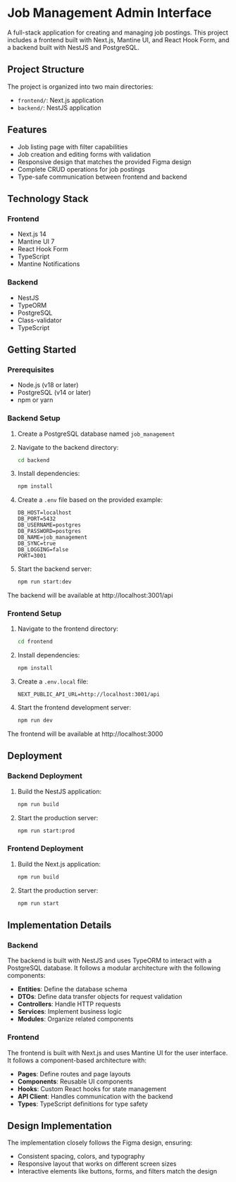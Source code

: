 # Job Management Admin Interface

A full-stack application for creating and managing job postings. This project includes a frontend built with Next.js, Mantine UI, and React Hook Form, and a backend built with NestJS and PostgreSQL.

## Project Structure

The project is organized into two main directories:

- `frontend/`: Next.js application
- `backend/`: NestJS application

## Features

- Job listing page with filter capabilities
- Job creation and editing forms with validation
- Responsive design that matches the provided Figma design
- Complete CRUD operations for job postings
- Type-safe communication between frontend and backend

## Technology Stack

### Frontend
- Next.js 14
- Mantine UI 7
- React Hook Form
- TypeScript
- Mantine Notifications

### Backend
- NestJS
- TypeORM
- PostgreSQL
- Class-validator
- TypeScript

## Getting Started

### Prerequisites

- Node.js (v18 or later)
- PostgreSQL (v14 or later)
- npm or yarn

### Backend Setup

1. Create a PostgreSQL database named `job_management`

2. Navigate to the backend directory:
   ```bash
   cd backend
   ```

3. Install dependencies:
   ```bash
   npm install
   ```

4. Create a `.env` file based on the provided example:
   ```
   DB_HOST=localhost
   DB_PORT=5432
   DB_USERNAME=postgres
   DB_PASSWORD=postgres
   DB_NAME=job_management
   DB_SYNC=true
   DB_LOGGING=false
   PORT=3001
   ```

5. Start the backend server:
   ```bash
   npm run start:dev
   ```

The backend will be available at http://localhost:3001/api

### Frontend Setup

1. Navigate to the frontend directory:
   ```bash
   cd frontend
   ```

2. Install dependencies:
   ```bash
   npm install
   ```

3. Create a `.env.local` file:
   ```
   NEXT_PUBLIC_API_URL=http://localhost:3001/api
   ```

4. Start the frontend development server:
   ```bash
   npm run dev
   ```

The frontend will be available at http://localhost:3000

## Deployment

### Backend Deployment

1. Build the NestJS application:
   ```bash
   npm run build
   ```

2. Start the production server:
   ```bash
   npm run start:prod
   ```

### Frontend Deployment

1. Build the Next.js application:
   ```bash
   npm run build
   ```

2. Start the production server:
   ```bash
   npm run start
   ```

## Implementation Details

### Backend

The backend is built with NestJS and uses TypeORM to interact with a PostgreSQL database. It follows a modular architecture with the following components:

- **Entities**: Define the database schema
- **DTOs**: Define data transfer objects for request validation
- **Controllers**: Handle HTTP requests
- **Services**: Implement business logic
- **Modules**: Organize related components

### Frontend

The frontend is built with Next.js and uses Mantine UI for the user interface. It follows a component-based architecture with:

- **Pages**: Define routes and page layouts
- **Components**: Reusable UI components
- **Hooks**: Custom React hooks for state management
- **API Client**: Handles communication with the backend
- **Types**: TypeScript definitions for type safety

## Design Implementation

The implementation closely follows the Figma design, ensuring:

- Consistent spacing, colors, and typography
- Responsive layout that works on different screen sizes
- Interactive elements like buttons, forms, and filters match the design